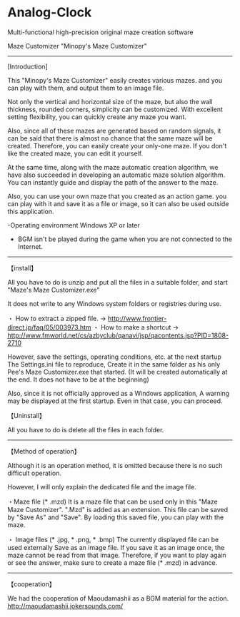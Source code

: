 # Analog-Clock

Multi-functional high-precision original maze creation software

Maze Customizer "Minopy's Maze Customizer"

-------------------------------------------------- -------------------------------------------------- -------------------------------------

[Introduction]

This "Minopy's Maze Customizer" easily creates various mazes. and you can play with them, and output them to an image file.

Not only the vertical and horizontal size of the maze, but also the wall thickness, rounded corners, simplicity can be customized.
With excellent setting flexibility, you can quickly create any maze you want.

Also, since all of these mazes are generated based on random signals, it can be said that there is almost no chance that the same maze will be created.
Therefore, you can easily create your only-one maze.
If you don't like the created maze, you can edit it yourself.

At the same time, along with the maze automatic creation algorithm, we have also succeeded in developing an automatic maze solution algorithm.
You can instantly guide and display the path of the answer to the maze.

Also, you can use your own maze that you created as an action game. you can play with it and save it as a file or image, so it can also be used outside this application.

-Operating environment Windows XP or later
   * BGM isn't be played during the game when you are not connected to the Internet.

-------------------------------------------------- -------------------------------------------------- -----------------------------

【install】

All you have to do is unzip and put all the files in a suitable folder, and start "Maze's Maze Customizer.exe"

It does not write to any Windows system folders or registries during use.

・ How to extract a zipped file.
→ http://www.frontier-direct.jp/faq/05/003973.htm
・ How to make a shortcut
→ http://www.fmworld.net/cs/azbyclub/qanavi/jsp/qacontents.jsp?PID=1808-2710

However, save the settings, operating conditions, etc. at the next startup
The Settings.ini file to reproduce,
Create it in the same folder as his only Pee's Maze Customizer.exe that started.
(It will be created automatically at the end. It does not have to be at the beginning)

Also, since it is not officially approved as a Windows application,
A warning may be displayed at the first startup.
Even in that case, you can proceed.

【Uninstall】

  All you have to do is delete all the files in each folder.

-------------------------------------------------- -------------------------------------------------- --------------------------

【Method of operation】

Although it is an operation method, it is omitted because there is no such difficult operation.

However, I will only explain the dedicated file and the image file.

・Maze file (* .mzd)
It is a maze file that can be used only in this "Maze Maze Customizer".
".Mzd" is added as an extension.
This file can be saved by "Save As" and "Save".
By loading this saved file, you can play with the maze. 

・ Image files (* .jpg, * .png, * .bmp)
The currently displayed file can be used externally
Save as an image file.
If you save it as an image once, the maze cannot be read from that image.
Therefore, if you want to play again or see the answer, make sure to create a maze file (* .mzd) in advance.

-------------------------------------------------- -------------------------------------------------- ---------------------------

 【cooperation】

We had the cooperation of Maoudamashii as a BGM material for the action.
http://maoudamashii.jokersounds.com/

